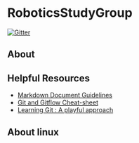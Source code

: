 # RoboticsStudyGroup
[![Gitter](https://img.shields.io/gitter/room/nwjs/nw.js.svg)](https://gitter.im/ELSPL-Robotics/StudyGroup)

## About

## Helpful Resources
* [Markdown Document Guidelines](https://github.com/adam-p/markdown-here/wiki/Markdown-Cheatsheet)
* [Git and Gitflow Cheat-sheet](https://github.com/arslanbilal/git-cheat-sheet)
* [Learning Git : A playful approach](https://learngitbranching.js.org/?demo)


## About linux
